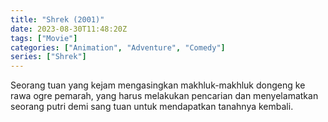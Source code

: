 ```yaml
---
title: "Shrek (2001)"
date: 2023-08-30T11:48:20Z
tags: ["Movie"]
categories: ["Animation", "Adventure", "Comedy"]
series: ["Shrek"]
---
```


Seorang tuan yang kejam mengasingkan makhluk-makhluk dongeng ke rawa ogre pemarah, yang harus melakukan pencarian dan menyelamatkan seorang putri demi sang tuan untuk mendapatkan tanahnya kembali.

<mux-player stream-type="on-demand"
  src="https://kp3d-my.sharepoint.com/personal/ryoo_kp3d_onmicrosoft_com/_layouts/15/download.aspx?share=EexPJ2wI1XRMtz2gHItyvDQB-0IdtlMIc8SbxiEwwmnuhg" metadata-video-title="Shrek (2001)" prefer-playback="mse" controls>
  </mux-player>
  
  
  <script src="https://cdn.jsdelivr.net/npm/@mux/mux-player"></script>
  
   <script id="zyPtrV5EREwa2vUzpjCU8724nwzAFnZF38OoCRomGLw" type="application/ld+json">
 {
  "@context": "https://schema.org/",
  "@type": "VideoObject",
  "name": "Shrek (2001)",
  "contentUrl": "https://stream.mux.com/zyPtrV5EREwa2vUzpjCU8724nwzAFnZF38OoCRomGLw.m3u8",
  "thumbnailUrl": "https://www.themoviedb.org/t/p/original/ricS2Yx3sckm4ePbNVebaNOG1mr.jpg?width=314&fit_mode=preserve&time=25",
  "uploadDate": "2023-08-30T11:48:20Z",
}

</script>